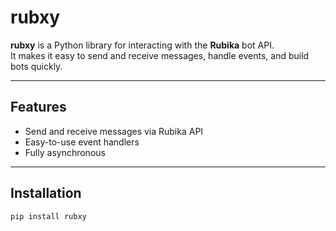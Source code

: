 # rubxy

**rubxy** is a Python library for interacting with the **Rubika** bot API.  
It makes it easy to send and receive messages, handle events, and build bots quickly.

---

## Features

- Send and receive messages via Rubika API
- Easy-to-use event handlers
- Fully asynchronous

---

## Installation

```bash
pip install rubxy
